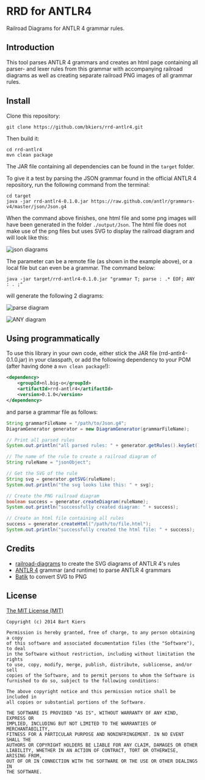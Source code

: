 # RRD for ANTLR4

Railroad Diagrams for ANTLR 4 grammar rules.

## Introduction

This tool parses ANTLR 4 grammars and creates an html page containing
all parser- and lexer rules from this grammar with accompanying railroad
diagrams as well as creating separate railroad PNG images of all grammar
rules.

## Install

Clone this repository:

```
git clone https://github.com/bkiers/rrd-antlr4.git
```

Then build it:

```
cd rrd-antlr4
mvn clean package
```

The JAR file containing all dependencies can be found in the `target` folder.

To give it a test by parsing the JSON grammar found in the official ANTLR 4
repository, run the following command from the terminal:

```
cd target
java -jar rrd-antlr4-0.1.0.jar https://raw.github.com/antlr/grammars-v4/master/json/Json.g4
```

When the command above finishes, one html file and some png images
will have been generated in the folder `./output/Json`. The html file
does not make use of the png files but uses SVG to display the railroad
diagram and will look like this:

![json diagrams](https://raw.github.com/bkiers/rrd-antlr4/master/static/json.png)

The parameter can be a remote file (as shown in the example above), or
a local file but can even be a grammar. The command below:

```
java -jar target/rrd-antlr4-0.1.0.jar "grammar T; parse : .* EOF; ANY : . ;"
```

will generate the following 2 diagrams:

![parse diagram](https://raw.github.com/bkiers/rrd-antlr4/master/static/parse.png)

![ANY diagram](https://raw.github.com/bkiers/rrd-antlr4/master/static/ANY.png)

## Using programmatically

To use this library in your own code, either stick the JAR file
(rrd-antlr4-0.1.0.jar) in your classpath, or add the following
dependency to your POM (after having done a `mvn clean package`!):

```xml
<dependency>
    <groupId>nl.big-o</groupId>
    <artifactId>rrd-antlr4</artifactId>
    <version>0.1.0</version>
</dependency>
```

and parse a grammar file as follows:

```java
String grammarFileName = "/path/to/Json.g4";
DiagramGenerator generator = new DiagramGenerator(grammarFileName);

// Print all parsed rules
System.out.println("all parsed rules: " + generator.getRules().keySet());

// The name of the rule to create a railroad diagram of
String ruleName = "jsonObject";

// Get the SVG of the rule
String svg = generator.getSVG(ruleName);
System.out.println("the svg looks like this: " + svg);

// Create the PNG railroad diagram
boolean success = generator.createDiagram(ruleName);
System.out.println("successfully created diagram: " + success);

// Create an html file containing all rules
success = generator.createHtml("/path/to/file.html");
System.out.println("successfully created the html file: " + success);
```

## Credits

* [railroad-diagrams](https://github.com/tabatkins/railroad-diagrams) to create the SVG diagrams of ANTLR 4's rules
* [ANTLR 4](https://github.com/antlr/antlr4) grammar (and runtime) to parse ANTLR 4 grammars
* [Batik](http://xmlgraphics.apache.org/batik) to convert SVG to PNG

## License

[The MIT License (MIT)](http://opensource.org/licenses/MIT)

```
Copyright (c) 2014 Bart Kiers

Permission is hereby granted, free of charge, to any person obtaining a copy
of this software and associated documentation files (the "Software"), to deal
in the Software without restriction, including without limitation the rights
to use, copy, modify, merge, publish, distribute, sublicense, and/or sell
copies of the Software, and to permit persons to whom the Software is
furnished to do so, subject to the following conditions:

The above copyright notice and this permission notice shall be included in
all copies or substantial portions of the Software.

THE SOFTWARE IS PROVIDED "AS IS", WITHOUT WARRANTY OF ANY KIND, EXPRESS OR
IMPLIED, INCLUDING BUT NOT LIMITED TO THE WARRANTIES OF MERCHANTABILITY,
FITNESS FOR A PARTICULAR PURPOSE AND NONINFRINGEMENT. IN NO EVENT SHALL THE
AUTHORS OR COPYRIGHT HOLDERS BE LIABLE FOR ANY CLAIM, DAMAGES OR OTHER
LIABILITY, WHETHER IN AN ACTION OF CONTRACT, TORT OR OTHERWISE, ARISING FROM,
OUT OF OR IN CONNECTION WITH THE SOFTWARE OR THE USE OR OTHER DEALINGS IN
THE SOFTWARE.
```
